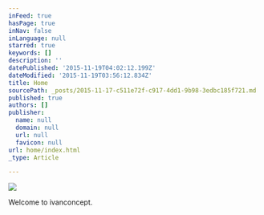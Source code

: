 ```yaml
---
inFeed: true
hasPage: true
inNav: false
inLanguage: null
starred: true
keywords: []
description: ''
datePublished: '2015-11-19T04:02:12.199Z'
dateModified: '2015-11-19T03:56:12.834Z'
title: Home
sourcePath: _posts/2015-11-17-c511e72f-c917-4dd1-9b98-3edbc185f721.md
published: true
authors: []
publisher:
  name: null
  domain: null
  url: null
  favicon: null
url: home/index.html
_type: Article

---
```

![](https://the-grid-user-content.s3-us-west-2.amazonaws.com/6cfe083a-4167-4c5a-8b98-fdc6146678d5.jpg)

Welcome to ivanconcept.